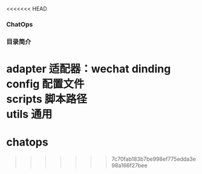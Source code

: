 <<<<<<< HEAD
### ChatOps

### 目录简介
adapter 适配器：wechat dinding  
config  配置文件   
scripts 脚本路径  
utils 通用
=======
# chatops
>>>>>>> 7c70fab183b7be998ef775edda3e98a166f27bee
